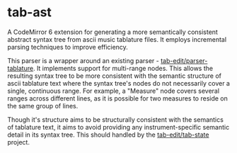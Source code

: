 # tab-ast
A CodeMirror 6 extension for generating a more semantically consistent abstract syntax tree from ascii music tablature files. It employs incremental parsing techniques to improve efficiency.

This parser is a wrapper around an existing parser - [tab-edit/parser-tablature](https://github.com/tab-edit/parser-tablature). It implements support for multi-range nodes. This allows the resulting syntax tree to be more consistent with the semantic structure of ascii tablature text where the syntax tree's nodes do not necessarily cover a single, continuous range. For example, a "Measure" node covers several ranges across different lines, as it is possible for two measures to reside on the same group of lines. 

Though it's structure aims to be structurally consistent with the semantics of tablature text, it aims to avoid providing any instrument-specific semantic detail in its syntax tree. This should handled by the [tab-edit/tab-state](https://github.com/tab-edit/tab-state) project.
